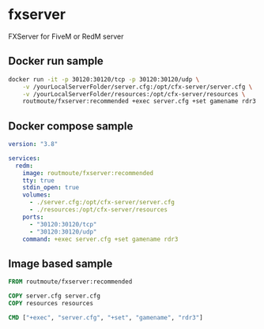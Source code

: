 # fxserver

FXServer for FiveM or RedM server

## Docker run sample

```sh
docker run -it -p 30120:30120/tcp -p 30120:30120/udp \
    -v /yourLocalServerFolder/server.cfg:/opt/cfx-server/server.cfg \
    -v /yourLocalServerFolder/resources:/opt/cfx-server/resources \
    routmoute/fxserver:recommended +exec server.cfg +set gamename rdr3
```

## Docker compose sample

```yaml
version: "3.8"

services:
  redm:
    image: routmoute/fxserver:recommended
    tty: true
    stdin_open: true
    volumes:
      - ./server.cfg:/opt/cfx-server/server.cfg
      - ./resources:/opt/cfx-server/resources
    ports:
      - "30120:30120/tcp"
      - "30120:30120/udp"
    command: +exec server.cfg +set gamename rdr3
```

## Image based sample

```dockerfile
FROM routmoute/fxserver:recommended

COPY server.cfg server.cfg
COPY resources resources

CMD ["+exec", "server.cfg", "+set", "gamename", "rdr3"]
```
